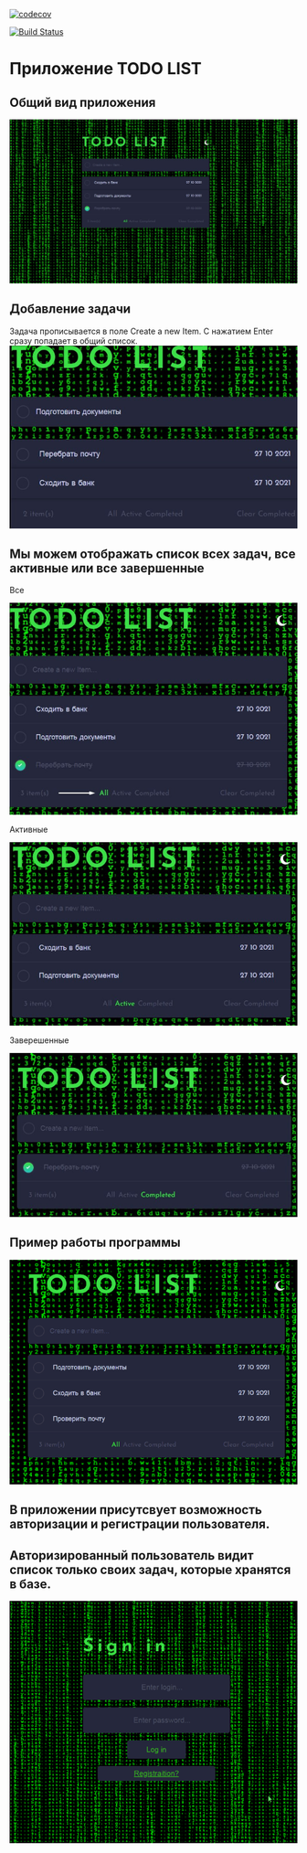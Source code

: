 

[![codecov](https://codecov.io/gh/lanasergeeva/job4j_todo/branch/master/graph/badge.svg?token=NVW23CLG6I)](https://codecov.io/gh/lanasergeeva/job4j_todo)

[![Build Status](https://app.travis-ci.com/lanasergeeva/job4j_todo.svg?branch=master)](https://app.travis-ci.com/lanasergeeva/job4j_todo)

# Приложение TODO LIST

## Общий вид приложения
![alt text](https://github.com/lanasergeeva/job4j_todo/blob/master/src/main/webapp/image/view.jpg)

## Добавление задачи

Задача прописывается в поле Create a new Item. С нажатием Enter сразу попадает в общий список.
![alt text](https://github.com/lanasergeeva/job4j_todo/blob/master/src/main/webapp/image/Enter%20todo.jpg)

## Мы можем отображать список всех задач, все активные или все завершенные  

Все

![alt_text](https://github.com/lanasergeeva/job4j_todo/blob/master/src/main/webapp/image/allitems.jpg)

Активные

![alt_text](https://github.com/lanasergeeva/job4j_todo/blob/master/src/main/webapp/image/active1.jpg)

Заверешенные

![alt_text](https://github.com/lanasergeeva/job4j_todo/blob/master/src/main/webapp/image/comp1.jpg)

## Пример работы программы

![alt_text](https://github.com/lanasergeeva/job4j_todo/blob/master/src/main/webapp/image/work.gif)

## В приложении присутсвует возможность авторизации и регистрации пользователя. 
## Авторизированный пользователь видит список только своих задач, которые хранятся в базе.

![alt_text](https://github.com/lanasergeeva/job4j_todo/blob/master/src/main/webapp/image/workoftodo.gif)
